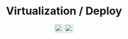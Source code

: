 <div align="center">

# Virtualization / Deploy

<a href="https://www.docker.com"><img src="https://img.shields.io/badge/docker-%230db7ed.svg?logo=docker&logoColor=white" height="22" alt="Docker"/></a>
<a href="https://learn.microsoft.com/pt-br/windows-server/virtualization/hyper-v/hyper-v-technology-overview"><img src="https://img.shields.io/badge/HyperV-0078D6?logo=windows&logoColor=white" height="22" alt="Hyper-V"/></a>

</div>
